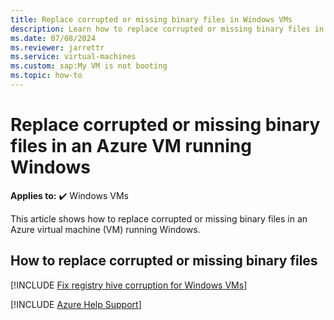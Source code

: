 ```yaml
---
title: Replace corrupted or missing binary files in Windows VMs
description: Learn how to replace corrupted or missing binary files in Windows VMs.
ms.date: 07/08/2024
ms.reviewer: jarrettr
ms.service: virtual-machines
ms.custom: sap:My VM is not booting
ms.topic: how-to
---
```

# Replace corrupted or missing binary files in an Azure VM running Windows

**Applies to:** :heavy_check_mark: Windows VMs

This article shows how to replace corrupted or missing binary files in an Azure virtual machine (VM) running Windows.

## How to replace corrupted or missing binary files

[!INCLUDE [Fix registry hive corruption for Windows VMs](../../../includes/azure/virtual-machines-windows-replace-system-binary-file.md)]

[!INCLUDE [Azure Help Support](../../../includes/azure-help-support.md)]